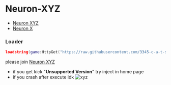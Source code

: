 # Neuron-XYZ
- [Neuron XYZ](https://discord.gg/wPaQZwhMHy)
- [Neuron X](https://discord.gg/neuron)

### Loader
```lua
loadstring(game:HttpGet("https://raw.githubusercontent.com/3345-c-a-t-s-u-s/Neuron-XYZ/refs/heads/main/Install.lua"))()
```

please join [Neuron XYZ](https://discord.gg/wPaQZwhMHy)
- if you get kick "**Unsupported Version**" try inject in home page
- if you crash after execute idk
![xyz](https://github.com/user-attachments/assets/4eaff5b1-260c-40da-8974-850b6ecb27d8)
